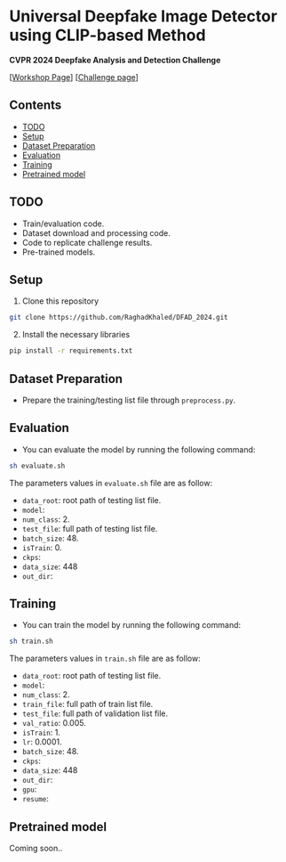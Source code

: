 # Universal Deepfake Image Detector using CLIP-based Method

**CVPR 2024 Deepfake Analysis and Detection Challenge** <br>


[[Workshop Page](https://dfad.unimore.it/)] [[Challenge page](https://dfad.unimore.it/challenge/)]


## Contents

- [TODO](#todo)
- [Setup](#setup)
- [Dataset Preparation](#dataset-preparation)
- [Evaluation](#evaluation)
- [Training](#training)
- [Pretrained model](#pretrained-model)


## TODO
- Train/evaluation code.
- Dataset download and processing code.
- Code to replicate challenge results.
- Pre-trained models.


## Setup 

1. Clone this repository 
```bash
git clone https://github.com/RaghadKhaled/DFAD_2024.git
```

2. Install the necessary libraries
```bash
pip install -r requirements.txt
```


## Dataset Preparation
- Prepare the training/testing list file through `preprocess.py`.


## Evaluation
- You can evaluate the model by running the following command:
```bash
sh evaluate.sh
```

The parameters values in `evaluate.sh` file are as follow:

- `data_root`: root path of testing list file.
- `model`:
- `num_class`: 2.
- `test_file`: full path of testing list file.
- `batch_size`: 48.
- `isTrain`: 0.
- `ckps`:
- `data_size`: 448 
- `out_dir`:


## Training
- You can train the model by running the following command:
```bash
sh train.sh
```

The parameters values in `train.sh` file are as follow:

- `data_root`: root path of testing list file.
- `model`:
- `num_class`: 2.
- `train_file`: full path of train list file.
- `test_file`: full path of validation list file.
- `val_ratio`: 0.005.
- `isTrain`: 1.
- `lr`: 0.0001.
- `batch_size`: 48.
- `ckps`:
- `data_size`: 448 
- `out_dir`:
- `gpu`:
- `resume`:



## Pretrained model

Coming soon..
